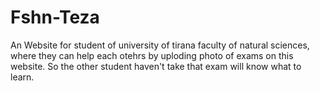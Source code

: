 # Fshn-Teza
An Website for student of university of tirana faculty of natural sciences, where they can help each otehrs by uploding photo of exams on this website. So the other student haven't take that exam will know what to learn.
